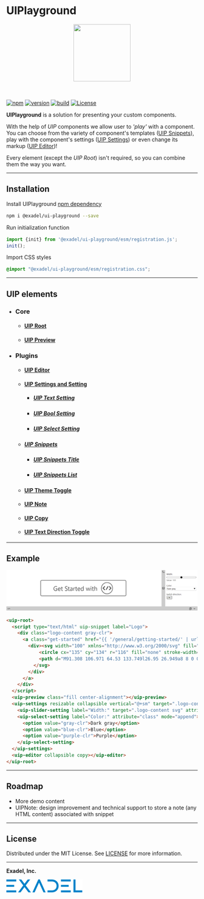 # UIPlayground

<p align="center">
  <img width="150" height="150" src="https://github.com/exadel-inc/ui-playground/blob/main/docs/images/uip-logo.png?raw=true">
</p>

<br/>

[![npm](https://img.shields.io/npm/v/@exadel/ui-playground?style=for-the-badge)](https://www.npmjs.com/package/@exadel/ui-playground)
[![version](https://img.shields.io/github/package-json/v/exadel-inc/ui-playground?style=for-the-badge)](https://github.com/exadel-inc/ui-playground/releases/latest)
[![build](https://img.shields.io/github/actions/workflow/status/exadel-inc/ui-playground/lint.yml?style=for-the-badge)](https://github.com/exadel-inc/ui-playground/actions/workflows/lint.yml)
[![License](https://img.shields.io/badge/license-MIT-green.svg?style=for-the-badge)](./README.md)

**UIPlayground** is a solution for presenting your custom components.

With the help of *UIP* components we allow user to *'play'* with a component.
You can choose from the variety of component's templates ([UIP Snippets](src/plugins/snippets-list/README.md)),
play with the component's settings ([UIP Settings](src/plugins/settings/README.md))
or even change its markup ([UIP Editor](src/plugins/editor/README.md))!

Every element (except the *UIP Root*) isn't required, so you can combine them the way you want.

---
## Installation

Install UIPlayground [npm dependency](https://www.npmjs.com/package/@exadel/ui-playground)
   ```bash
   npm i @exadel/ui-playground --save
   ```
Run initialization function
   ```javascript
   import {init} from '@exadel/ui-playground/esm/registration.js';
   init();
   ```
Import CSS styles
   ```css
   @import "@exadel/ui-playground/esm/registration.css";
   ```

---
## UIP elements

- ### Core
  - #### [UIP Root](src/core/README.md#uip-root)
  - #### [UIP Preview](src/core/README.md)
- ### Plugins
  - #### [UIP Editor](src/plugins/editor/README.md)
  - #### [UIP Settings and Setting](src/plugins/settings/README.md)
    - ##### [UIP Text Setting](src/plugins/settings/text-setting/README.md)
    - ##### [UIP Bool Setting](src/plugins/settings/bool-setting/README.md)
    - ##### [UIP Select Setting](src/plugins/settings/select-setting/README.md)
  - ##### [UIP Snippets](src/plugins/snippets/README.md)
    - ##### [UIP Snippets Title](src/plugins/snippets-title/README.md)
    - ##### [UIP Snippets List](src/plugins/snippets-list/README.md)
  - #### [UIP Theme Toggle](src/plugins/theme/README.md)
  - #### [UIP Note](src/plugins/note/README.md)
  - #### [UIP Copy](src/plugins/copy/README.md)
  - #### [UIP Text Direction Toggle](src/plugins/direction/README.md)
---
## Example

![Example](docs/images/UIPexample2.png)

```html
<uip-root>
  <script type="text/html" uip-snippet label="Logo">
    <div class="logo-content gray-clr">
      <a class="get-started" href="{{ '/general/getting-started/' | url }}"><span>Get Started with</span>
        <div><svg width="100" xmlns="http://www.w3.org/2000/svg" fill="none" viewBox="0 0 268 268">
            <circle cx="135" cy="134" r="116" fill="none" stroke-width="10"/>
            <path d="M91.308 106.971 64.53 133.749l26.95 26.949a8 8 0 0 1-11.315 11.314l-32.508-32.509a8 8 0 0 1 0-11.313c.418-.418.87-.78 1.348-1.086a8.028 8.028 0 0 1 1.37-1.827l29.62-29.62a8 8 0 0 1 11.313 11.314ZM157.992 110.124l-13.856-8-30 51.962 13.856 8 30-51.962ZM113.136 155.818l13.856 8-14.928 9.856 1.072-17.856ZM158.064 94a8 8 0 0 0-10.928 2.928l-2 3.464 13.856 8 2-3.464A7.999 7.999 0 0 0 158.064 94ZM221.124 140.564a8 8 0 0 0 1.348-12.398l-32.509-32.51a8 8 0 0 0-11.314 11.315l26.95 26.949-26.778 26.778a8 8 0 0 0 11.313 11.314l29.621-29.62a8.007 8.007 0 0 0 1.369-1.828Z"/>
          </svg>
        </div>
      </a>
    </div>
  </script>
  <uip-preview class="fill center-alignment"></uip-preview>
  <uip-settings resizable collapsible vertical="@+sm" target=".logo-content" theme-toggle dir-toggle>
    <uip-slider-setting label="Width:" target=".logo-content svg" attribute="width" min="50" max="150"></uip-slider-setting>
    <uip-select-setting label="Color:" attribute="class" mode="append">
      <option value="gray-clr">Dark gray</option>
      <option value="blue-clr">Blue</option>
      <option value="purple-clr">Purple</option>
    </uip-select-setting>
  </uip-settings>
  <uip-editor collapsible copy></uip-editor>
</uip-root>
```

---

## Roadmap
- More demo content
- UIPNote: design improvement and technical support to store a note (any HTML content) associated with snippet
---

## License

Distributed under the MIT License. See [LICENSE](https://github.com/exadel-inc/ui-playground/blob/HEAD/CLA.md)
for more information.

---

**Exadel, Inc.**

[![](docs/images/exadel-logo.png)](https://exadel.com)
